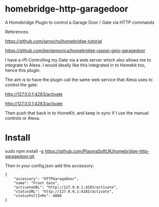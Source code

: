 # homebridge-http-garagedoor
A Homebridge Plugin to control a Garage Door / Gate via HTTP commands

References:
  
  https://github.com/senscho/homebridge-tutorial
  
  https://github.com/benlamonica/homebridge-rasppi-gpio-garagedoor



I have a rPi Controlling my Gate via a web server which also allows me to integrate to Alexa.
I would ideally like this integrated in to Homekit too, hence this plugin.

The aim is to have the plugin call the same web service that Alexa uses to control the gate:

http://127.0.0.1:4283/activate

http://127.0.0.1:4283/activate

Then push that back in to HomeKit, and keep in sync if I use the manual controls or Alexa.



# Install

sudo npm install -g https://github.com/PlasmaSoftUK/homebridge-http-garagedoor.git


Then in your config.json add this accessory:

```
{
    "accessory": "HTTPGarageDoor",
    "name": "Front Gate",
    "activateURL": "http://127.0.0.1:4283/activate",
    "statusURL": "http://127.0.0.1:4283/activate",
    "statusPollInMs": 4000
}
```
